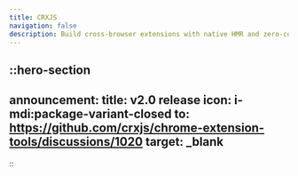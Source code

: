 ```yaml
---
title: CRXJS
navigation: false
description: Build cross-browser extensions with native HMR and zero-config setup
---
```


::hero-section
---
announcement:
  title: v2.0 release
  icon: i-mdi:package-variant-closed
  to: https://github.com/crxjs/chrome-extension-tools/discussions/1020
  target: _blank
---
::
